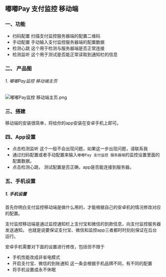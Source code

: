 ## 嘟嘟Pay 支付监控 移动端
### 一、功能
- 扫码配置
    扫描支付监控服务器端的配置二维码
- 手动配置
    手动输入支付监控服务器端的配置数据
- 检测心跳
    这个用于检测与服务器端是否正常连接
- 检测监听
    这个用于测试是否能正常读取到通知栏的信息
### 二、 产品图
###### 1. 嘟嘟Pay监控 移动端主页
![嘟嘟Pay监控 移动端主页.png](http://ww1.sinaimg.cn/large/005U6dysly1gj45eslrhwj30k00vmwfy.jpg)

### 三、搭建
移动端的安装很简单，将给你的app安装在安卓手机上即可。

### 四、App设置
- 点击检测监听  这个一般不会出现问题，如果这一步出现问题，请联系我
- 通过扫码配置或者手动配置来输入`嘟嘟Pay 支付监控 服务器端`的监控设置里面的配置数据。
- 点击检测心跳， 测试配置是否正确，app是否能连接到服务器。


### 五、手机设置
##### 1. 手机设置
首先你明白支付监控移动端是做什么用的，才能根据自己的安卓机的情况修改对应的配置。

支付监控移动端是通过监控通知栏上支付宝和微信的到款信息，向支付监控服务器发送通知。
也就是说要保证支付宝、微信和监控app三者都时时刻刻保证在后台运行。

安卓手机需要对下面的设置进行修改，包括但不限于

- 手机性能改成非省电模式
- 开启支付宝、微信的到账通知
    这一条会根据手机品牌不同，有不同的配置
- 将手机设置成永不休眠

